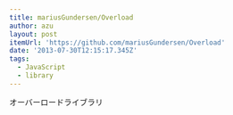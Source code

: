 ```yaml
---
title: mariusGundersen/Overload
author: azu
layout: post
itemUrl: 'https://github.com/mariusGundersen/Overload'
date: '2013-07-30T12:15:17.345Z'
tags:
  - JavaScript
  - library
---
```

オーバーロードライブラリ
